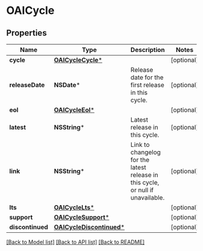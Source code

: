 # OAICycle

## Properties
Name | Type | Description | Notes
------------ | ------------- | ------------- | -------------
**cycle** | [**OAICycleCycle***](OAICycleCycle.md) |  | [optional] 
**releaseDate** | **NSDate*** | Release date for the first release in this cycle. | [optional] 
**eol** | [**OAICycleEol***](OAICycleEol.md) |  | [optional] 
**latest** | **NSString*** | Latest release in this cycle. | [optional] 
**link** | **NSString*** | Link to changelog for the latest release in this cycle, or null if unavailable. | [optional] 
**lts** | [**OAICycleLts***](OAICycleLts.md) |  | [optional] 
**support** | [**OAICycleSupport***](OAICycleSupport.md) |  | [optional] 
**discontinued** | [**OAICycleDiscontinued***](OAICycleDiscontinued.md) |  | [optional] 

[[Back to Model list]](../README.md#documentation-for-models) [[Back to API list]](../README.md#documentation-for-api-endpoints) [[Back to README]](../README.md)



